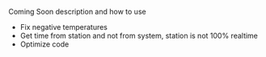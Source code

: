 Coming Soon description and how to use <br>

- Fix negative temperatures
- Get time from station and not from system, station is not 100% realtime
- Optimize code